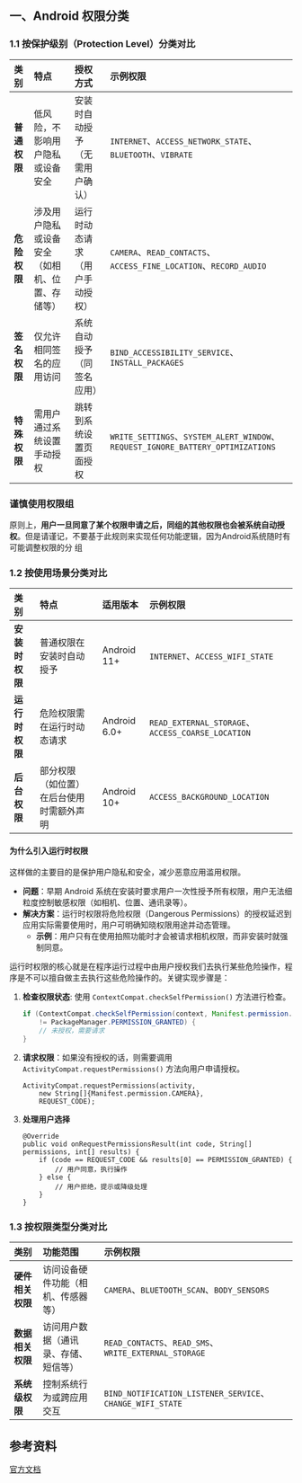 ## 一、Android 权限分类

### 1.1 按保护级别（Protection Level）分类对比

| **类别**     | **特点**                                       | **授权方式**                   | **示例权限**                                                 |
| :----------- | :--------------------------------------------- | :----------------------------- | :----------------------------------------------------------- |
| **普通权限** | 低风险，不影响用户隐私或设备安全               | 安装时自动授予（无需用户确认） | `INTERNET`、`ACCESS_NETWORK_STATE`、`BLUETOOTH`、`VIBRATE`   |
| **危险权限** | 涉及用户隐私或设备安全（如相机、位置、存储等） | 运行时动态请求（用户手动授权） | `CAMERA`、`READ_CONTACTS`、`ACCESS_FINE_LOCATION`、`RECORD_AUDIO` |
| **签名权限** | 仅允许相同签名的应用访问                       | 系统自动授予（同签名应用）     | `BIND_ACCESSIBILITY_SERVICE`、`INSTALL_PACKAGES`             |
| **特殊权限** | 需用户通过系统设置手动授权                     | 跳转到系统设置页面授权         | `WRITE_SETTINGS`、`SYSTEM_ALERT_WINDOW`、`REQUEST_IGNORE_BATTERY_OPTIMIZATIONS` |





### 谨慎使用权限组

原则上，**用户一旦同意了某个权限申请之后，同组的其他权限也会被系统自动授权**。但是请谨记，不要基于此规则来实现任何功能逻辑，因为Android系统随时有可能调整权限的分 组





### 1.2 **按使用场景分类对比**

| **类别**       | **特点**                                 | **适用版本** | **示例权限**                                      |
| :------------- | :--------------------------------------- | :----------- | :------------------------------------------------ |
| **安装时权限** | 普通权限在安装时自动授予                 | Android 11+  | `INTERNET`、`ACCESS_WIFI_STATE`                   |
| **运行时权限** | 危险权限需在运行时动态请求               | Android 6.0+ | `READ_EXTERNAL_STORAGE`、`ACCESS_COARSE_LOCATION` |
| **后台权限**   | 部分权限（如位置）在后台使用时需额外声明 | Android 10+  | `ACCESS_BACKGROUND_LOCATION`                      |



#### 为什么引入运行时权限

这样做的主要目的是保护用户隐私和安全，减少恶意应用滥用权限。

- **问题**：早期 Android 系统在安装时要求用户一次性授予所有权限，用户无法细粒度控制敏感权限（如相机、位置、通讯录等）。
- **解决方案**：运行时权限将危险权限（Dangerous Permissions）的授权延迟到应用实际需要使用时，用户可明确知晓权限用途并动态管理。
  - **示例**：用户只有在使用拍照功能时才会被请求相机权限，而非安装时就强制同意。

运行时权限的核心就是在程序运行过程中由用户授权我们去执行某些危险操作，程序是不可以擅自做主去执行这些危险操作的。关键实现步骤是：

1. **检查权限状态**: 使用 `ContextCompat.checkSelfPermission()` 方法进行检查。

   ```java
   if (ContextCompat.checkSelfPermission(context, Manifest.permission.CAMERA) 
       != PackageManager.PERMISSION_GRANTED) {
       // 未授权，需要请求
   }
   ```

2. **请求权限**：如果没有授权的话，则需要调用 `ActivityCompat.requestPermissions()` 方法向用户申请授权。

   ```
   ActivityCompat.requestPermissions(activity, 
       new String[]{Manifest.permission.CAMERA}, 
       REQUEST_CODE);
   ```

3. **处理用户选择**

   ```
   @Override
   public void onRequestPermissionsResult(int code, String[] permissions, int[] results) {
       if (code == REQUEST_CODE && results[0] == PERMISSION_GRANTED) {
           // 用户同意，执行操作
       } else {
           // 用户拒绝，提示或降级处理
       }
   }
   ```

   



### 1.3 **按权限类型分类对比**

| **类别**         | **功能范围**                         | **示例权限**                                              |
| :--------------- | :----------------------------------- | :-------------------------------------------------------- |
| **硬件相关权限** | 访问设备硬件功能（相机、传感器等）   | `CAMERA`、`BLUETOOTH_SCAN`、`BODY_SENSORS`                |
| **数据相关权限** | 访问用户数据（通讯录、存储、短信等） | `READ_CONTACTS`、`READ_SMS`、`WRITE_EXTERNAL_STORAGE`     |
| **系统级权限**   | 控制系统行为或跨应用交互             | `BIND_NOTIFICATION_LISTENER_SERVICE`、`CHANGE_WIFI_STATE` |





## 参考资料

[官方文档](https://developer.android.com/guide/topics/permissions/overview)